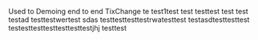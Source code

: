 Used to Demoing end to end TixChange
 te
test1test
test testtest test
test
testad
testtestwertest
sdas testtesttesttestrwatesttest
testasdtesttesttest
testesttesttesttesttesttestjhj
testtest
